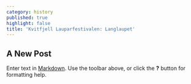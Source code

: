 ```yaml
---
category: history
published: true
highlight: false
title: 'Kvitfjell Lauparfestivalen: Langlaupet'
---
```

## A New Post

Enter text in [Markdown](http://daringfireball.net/projects/markdown/). Use the toolbar above, or click the **?** button for formatting help.
